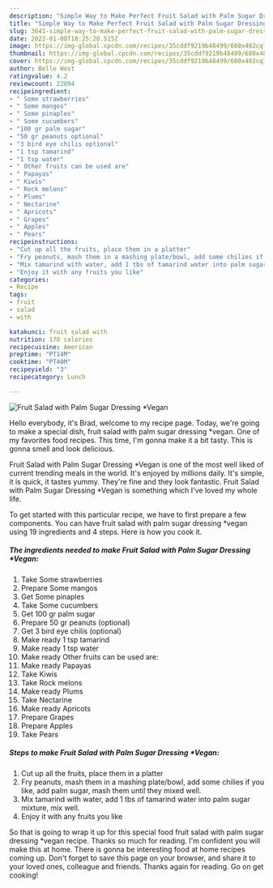 ```yaml
---
description: "Simple Way to Make Perfect Fruit Salad with Palm Sugar Dressing *Vegan"
title: "Simple Way to Make Perfect Fruit Salad with Palm Sugar Dressing *Vegan"
slug: 3641-simple-way-to-make-perfect-fruit-salad-with-palm-sugar-dressing-vegan
date: 2022-01-08T18:25:20.515Z
image: https://img-global.cpcdn.com/recipes/35cddf9219b48499/680x482cq70/fruit-salad-with-palm-sugar-dressing-vegan-recipe-main-photo.jpg
thumbnail: https://img-global.cpcdn.com/recipes/35cddf9219b48499/680x482cq70/fruit-salad-with-palm-sugar-dressing-vegan-recipe-main-photo.jpg
cover: https://img-global.cpcdn.com/recipes/35cddf9219b48499/680x482cq70/fruit-salad-with-palm-sugar-dressing-vegan-recipe-main-photo.jpg
author: Belle West
ratingvalue: 4.2
reviewcount: 22894
recipeingredient:
- " Some strawberries"
- " Some mangos"
- " Some pinaples"
- " Some cucumbers"
- "100 gr palm sugar"
- "50 gr peanuts optional"
- "3 bird eye chilis optional"
- "1 tsp tamarind"
- "1 tsp water"
- " Other fruits can be used are"
- " Papayas"
- " Kiwis"
- " Rock melons"
- " Plums"
- " Nectarine"
- " Apricots"
- " Grapes"
- " Apples"
- " Pears"
recipeinstructions:
- "Cut up all the fruits, place them in a platter"
- "Fry peanuts, mash them in a mashing plate/bowl, add some chilies if you like, add palm sugar, mash them until they mixed well."
- "Mix tamarind with water, add 1 tbs of tamarind water into palm sugar mixture, mix well."
- "Enjoy it with any fruits you like"
categories:
- Recipe
tags:
- fruit
- salad
- with

katakunci: fruit salad with 
nutrition: 178 calories
recipecuisine: American
preptime: "PT14M"
cooktime: "PT40M"
recipeyield: "3"
recipecategory: Lunch

---
```



![Fruit Salad with Palm Sugar Dressing *Vegan](https://img-global.cpcdn.com/recipes/35cddf9219b48499/680x482cq70/fruit-salad-with-palm-sugar-dressing-vegan-recipe-main-photo.jpg)

Hello everybody, it's Brad, welcome to my recipe page. Today, we're going to make a special dish, fruit salad with palm sugar dressing *vegan. One of my favorites food recipes. This time, I'm gonna make it a bit tasty. This is gonna smell and look delicious.



Fruit Salad with Palm Sugar Dressing *Vegan is one of the most well liked of current trending meals in the world. It's enjoyed by millions daily. It's simple, it is quick, it tastes yummy. They're fine and they look fantastic. Fruit Salad with Palm Sugar Dressing *Vegan is something which I've loved my whole life.


To get started with this particular recipe, we have to first prepare a few components. You can have fruit salad with palm sugar dressing *vegan using 19 ingredients and 4 steps. Here is how you cook it.

<!--inarticleads1-->

##### The ingredients needed to make Fruit Salad with Palm Sugar Dressing *Vegan:

1. Take  Some strawberries
1. Prepare  Some mangos
1. Get  Some pinaples
1. Take  Some cucumbers
1. Get 100 gr palm sugar
1. Prepare 50 gr peanuts (optional)
1. Get 3 bird eye chilis (optional)
1. Make ready 1 tsp tamarind
1. Make ready 1 tsp water
1. Make ready  Other fruits can be used are:
1. Make ready  Papayas
1. Take  Kiwis
1. Take  Rock melons
1. Make ready  Plums
1. Take  Nectarine
1. Make ready  Apricots
1. Prepare  Grapes
1. Prepare  Apples
1. Take  Pears




<!--inarticleads2-->

##### Steps to make Fruit Salad with Palm Sugar Dressing *Vegan:

1. Cut up all the fruits, place them in a platter
1. Fry peanuts, mash them in a mashing plate/bowl, add some chilies if you like, add palm sugar, mash them until they mixed well.
1. Mix tamarind with water, add 1 tbs of tamarind water into palm sugar mixture, mix well.
1. Enjoy it with any fruits you like




So that is going to wrap it up for this special food fruit salad with palm sugar dressing *vegan recipe. Thanks so much for reading. I'm confident you will make this at home. There is gonna be interesting food at home recipes coming up. Don't forget to save this page on your browser, and share it to your loved ones, colleague and friends. Thanks again for reading. Go on get cooking!
